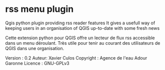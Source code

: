 rss menu plugin
===============

Qgis python plugin providing rss reader features 
It gives a usefull way of keeping users in an organisation of QGIS up-to-date with some fresh news

Cette extension python pour QGIS offre un lecteur de flux rss accessible dans un menu déroulant. 
Très utile pour tenir au courant des utilisateurs de QGIS dans une organisation. 


Version : 0.2
Auteur: Xavier Culos
Copyright : Agence de l'eau Adour Garonne
Licence : GNU-GPLv3
